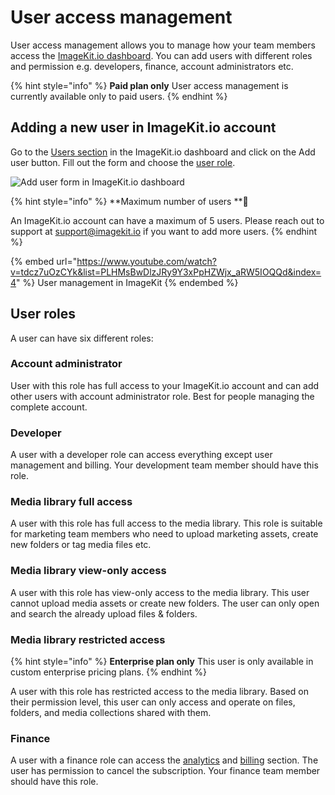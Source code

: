 # User access management

User access management allows you to manage how your team members access the [ImageKit.io dashboard](https://imagekit.io/dashboard). You can add users with different roles and permission e.g. developers, finance, account administrators etc.

{% hint style="info" %}
**Paid plan only**
User access management is currently available only to paid users.
{% endhint %}

## Adding a new user in ImageKit.io account

Go to the [Users section](https://imagekit.io/dashboard?redirectTo=users) in the ImageKit.io dashboard and click on the Add user button. Fill out the form and choose the [user role](user-access-management.md#user-roles).

![Add user form in ImageKit.io dashboard](<../.gitbook/assets/add-user-modal.png>)

{% hint style="info" %}
**Maximum number of users **:raised_hands: 

An ImageKit.io account can have a maximum of 5 users. Please reach out to support at support@imagekit.io if you want to add more users.
{% endhint %}


{% embed url="https://www.youtube.com/watch?v=tdcz7uOzCYk&list=PLHMsBwDlzJRy9Y3xPpHZWjx_aRW5IOQQd&index=4" %}
User management in ImageKit
{% endembed %}


## User roles

A user can have six different roles:

### Account administrator

User with this role has full access to your ImageKit.io account and can add other users with account administrator role. Best for people managing the complete account.

### Developer

A user with a developer role can access everything except user management and billing. Your development team member should have this role.

### Media library full access

A user with this role has full access to the media library. This role is suitable for marketing team members who need to upload marketing assets, create new folders or tag media files etc.

### Media library view-only access

A user with this role has view-only access to the media library. This user cannot upload media assets or create new folders. The user can only open and search the already upload files & folders.

### Media library restricted access

{% hint style="info" %}
**Enterprise plan only**
This user is only available in custom enterprise pricing plans.
{% endhint %}

A user with this role has restricted access to the media library. Based on their permission level, this user can only access and operate on files, folders, and media collections shared with them.

### Finance

A user with a finance role can access the [analytics](https://imagekit.io/dashboard?redirectTo=analytics) and [billing](https://imagekit.io/dashboard?redirectTo=billing) section. The user has permission to cancel the subscription. Your finance team member should have this role.
